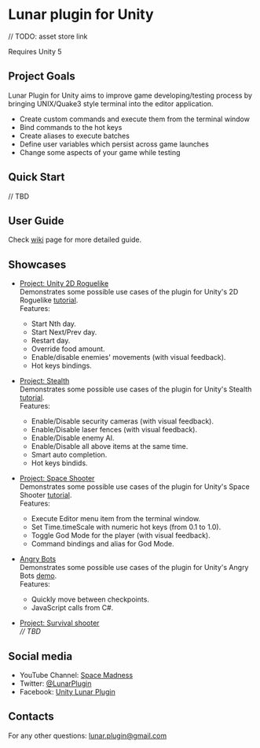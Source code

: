 # Lunar plugin for Unity

// TODO: asset store link

Requires Unity 5

## Project Goals

Lunar Plugin for Unity aims to improve game developing/testing process by bringing UNIX/Quake3 style terminal into the editor application.

- Create custom commands and execute them from the terminal window
- Bind commands to the hot keys
- Create aliases to execute batches
- Define user variables which persist across game launches
- Change some aspects of your game while testing

## Quick Start

// TBD

## User Guide

Check [wiki](https://github.com/SpaceMadness/lunar-unity-plugin/wiki) page for more detailed guide.

## Showcases

- [Project: Unity 2D Roguelike](http://goo.gl/je1cpc)  
Demonstrates some possible use cases of the plugin for Unity's 2D Roguelike [tutorial](https://unity3d.com/learn/tutorials/projects/2d-roguelike).  
Features:
  * Start Nth day.
  * Start Next/Prev day.
  * Restart day.
  * Override food amount.
  * Enable/disable enemies' movements (with visual feedback).
  * Hot keys bindings.
  
- [Project: Stealth](http://goo.gl/KlQgRn)  
Demonstrates some possible use cases of the plugin for Unity's Stealth [tutorial](https://unity3d.com/learn/tutorials/projects/stealth).  
Features:
  * Enable/Disable security cameras (with visual feedback).
  * Enable/Disable laser fences (with visual feedback).
  * Enable/Disable enemy AI.
  * Enable/Disable all above items at the same time.
  * Smart auto completion.
  * Hot keys bindids.
  
- [Project: Space Shooter](http://goo.gl/AzlZJp)  
Demonstrates some possible use cases of the plugin for Unity's Space Shooter [tutorial](https://unity3d.com/learn/tutorials/projects/space-shooter).  
Features:
  * Execute Editor menu item from the terminal window.  
  * Set Time.timeScale with numeric hot keys (from 0.1 to 1.0).
  * Toggle God Mode for the player (with visual feedback).
  * Command bindings and alias for God Mode.

- [Angry Bots](http://goo.gl/AB9ULT)  
Demonstrates some possible use cases of the plugin for Unity's Angry Bots [demo](https://www.assetstore.unity3d.com/en/#!/content/12175).  
Features:  
  * Quickly move between checkpoints.
  * JavaScript calls from C#.

- [Project: Survival shooter](https://unity3d.com/learn/tutorials/projects/survival-shooter)  
  *// TBD*
  
## Social media

- YouTube Channel: [Space Madness](https://www.youtube.com/channel/UCNZ2ja_pI9wqKsZcnVnt_zQ)
- Twitter: [@LunarPlugin](https://twitter.com/intent/follow?screen_name=LunarPlugin&user_id=2939274198)
- Facebook: [Unity Lunar Plugin](https://www.facebook.com/LunarPlugin)
 
## Contacts

For any other questions: lunar.plugin@gmail.com
